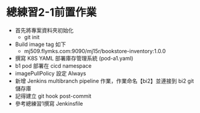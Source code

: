 # 總練習2-1前置作業

* 首先將專案資料夾初始化
  * git init
* Build image tag 如下
  * mj509.flymks.com:9090/mj15r/bookstore-inventory:1.0.0
* 撰寫 K8S YAML 部署庫存管理系統 (pod-a1.yaml)
* b1 pod 部署在 cicd namespace
* imagePullPolicy 設定 Always
* 新增 Jenkins multibranch pipeline 作業，作業命名【bi2】並連接到 bi2 git 儲存庫
* 記得建立 git hook post-commit
* 參考總練習1撰寫 Jenkinsfile

